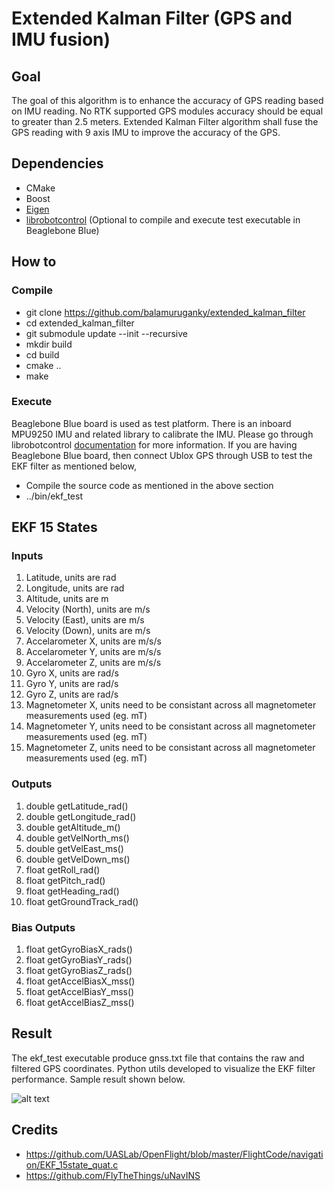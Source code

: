# Extended Kalman Filter (GPS and IMU fusion)

## Goal
The goal of this algorithm is to enhance the accuracy of GPS reading based on IMU reading. No RTK supported GPS modules accuracy should be equal to greater than 2.5 meters. Extended Kalman Filter algorithm shall fuse the GPS reading with 9 axis IMU to improve the accuracy of the GPS.

## Dependencies
* CMake
* Boost
* [Eigen](https://eigen.tuxfamily.org/index.php?title=Main_Page)
* [librobotcontrol](https://github.com/beagleboard/librobotcontrol) (Optional to compile and execute test executable in Beaglebone Blue)

## How to
### Compile
* git clone https://github.com/balamuruganky/extended_kalman_filter
* cd extended_kalman_filter
* git submodule update --init --recursive
* mkdir build
* cd build
* cmake ..
* make

### Execute
Beaglebone Blue board is used as test platform. There is an inboard MPU9250 IMU and related library to calibrate the IMU. Please go through librobotcontrol [documentation](http://beagleboard.org/librobotcontrol/) for more information.
If you are having Beaglebone Blue board, then connect Ublox GPS through USB to test the EKF filter as mentioned below,

* Compile the source code as mentioned in the above section
* ../bin/ekf_test

## EKF 15 States

### Inputs
1) Latitude, units are rad
2) Longitude, units are rad
3) Altitude, units are m
4) Velocity (North), units are m/s
5) Velocity (East), units are m/s
6) Velocity (Down), units are m/s
7) Accelarometer X, units are m/s/s
8) Accelarometer Y, units are m/s/s
9) Accelarometer Z, units are m/s/s
10) Gyro X, units are rad/s
11) Gyro Y, units are rad/s
12) Gyro Z, units are rad/s
13) Magnetometer X, units need to be consistant across all magnetometer measurements used (eg. mT)
14) Magnetometer Y, units need to be consistant across all magnetometer measurements used (eg. mT)
15) Magnetometer Z, units need to be consistant across all magnetometer measurements used (eg. mT)

### Outputs
1) double getLatitude_rad()
2) double getLongitude_rad()
3) double getAltitude_m()
4) double getVelNorth_ms()
5) double getVelEast_ms()
6) double getVelDown_ms()
7) float  getRoll_rad()
8) float  getPitch_rad()
9) float  getHeading_rad()
10) float  getGroundTrack_rad()

### Bias Outputs
1) float getGyroBiasX_rads()
2) float getGyroBiasY_rads()
3) float getGyroBiasZ_rads()
4) float getAccelBiasX_mss()
5) float getAccelBiasY_mss()
6) float getAccelBiasZ_mss()

## Result
The ekf_test executable produce gnss.txt file that contains the raw and filtered GPS coordinates. Python utils developed to visualize the EKF filter performance. Sample result shown below.

![alt text][ekf_result]

[ekf_result]: https://github.com/balamuruganky/extended_kalman_filter/blob/master/python_utils/test_data/raw_vs_ekf.png "GPS Raw Vs Filtered"

## Credits
* https://github.com/UASLab/OpenFlight/blob/master/FlightCode/navigation/EKF_15state_quat.c
* https://github.com/FlyTheThings/uNavINS
